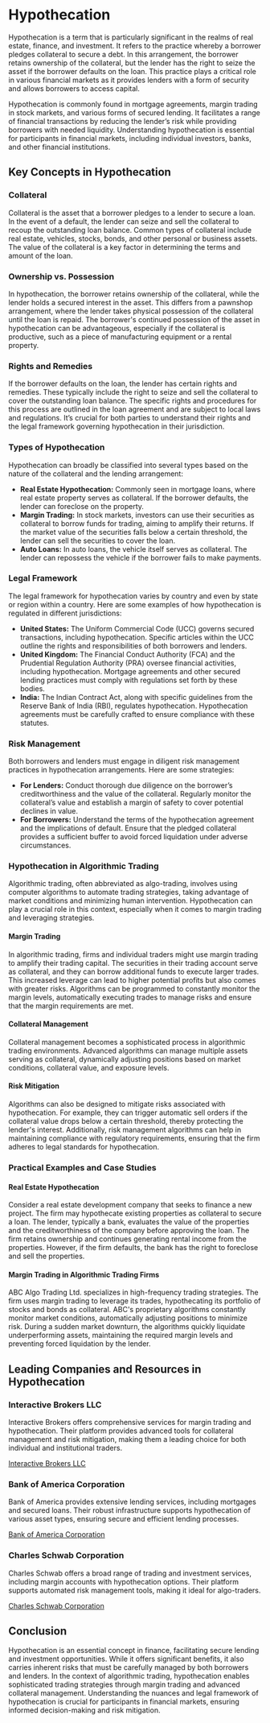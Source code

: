 # Hypothecation

Hypothecation is a term that is particularly significant in the realms of real estate, finance, and investment. It refers to the practice whereby a borrower pledges collateral to secure a debt. In this arrangement, the borrower retains ownership of the collateral, but the lender has the right to seize the asset if the borrower defaults on the loan. This practice plays a critical role in various financial markets as it provides lenders with a form of security and allows borrowers to access capital.

Hypothecation is commonly found in mortgage agreements, margin trading in stock markets, and various forms of secured lending. It facilitates a range of financial transactions by reducing the lender’s risk while providing borrowers with needed liquidity. Understanding hypothecation is essential for participants in financial markets, including individual investors, banks, and other financial institutions.

## Key Concepts in Hypothecation

### Collateral

Collateral is the asset that a borrower pledges to a lender to secure a loan. In the event of a default, the lender can seize and sell the collateral to recoup the outstanding loan balance. Common types of collateral include real estate, vehicles, stocks, bonds, and other personal or business assets. The value of the collateral is a key factor in determining the terms and amount of the loan.

### Ownership vs. Possession

In hypothecation, the borrower retains ownership of the collateral, while the lender holds a secured interest in the asset. This differs from a pawnshop arrangement, where the lender takes physical possession of the collateral until the loan is repaid. The borrower's continued possession of the asset in hypothecation can be advantageous, especially if the collateral is productive, such as a piece of manufacturing equipment or a rental property.

### Rights and Remedies

If the borrower defaults on the loan, the lender has certain rights and remedies. These typically include the right to seize and sell the collateral to cover the outstanding loan balance. The specific rights and procedures for this process are outlined in the loan agreement and are subject to local laws and regulations. It’s crucial for both parties to understand their rights and the legal framework governing hypothecation in their jurisdiction.

### Types of Hypothecation

Hypothecation can broadly be classified into several types based on the nature of the collateral and the lending arrangement:

- **Real Estate Hypothecation:** Commonly seen in mortgage loans, where real estate property serves as collateral. If the borrower defaults, the lender can foreclose on the property.
- **Margin Trading:** In stock markets, investors can use their securities as collateral to borrow funds for trading, aiming to amplify their returns. If the market value of the securities falls below a certain threshold, the lender can sell the securities to cover the loan.
- **Auto Loans:** In auto loans, the vehicle itself serves as collateral. The lender can repossess the vehicle if the borrower fails to make payments.

### Legal Framework

The legal framework for hypothecation varies by country and even by state or region within a country. Here are some examples of how hypothecation is regulated in different jurisdictions:

- **United States:** The Uniform Commercial Code (UCC) governs secured transactions, including hypothecation. Specific articles within the UCC outline the rights and responsibilities of both borrowers and lenders.
- **United Kingdom:** The Financial Conduct Authority (FCA) and the Prudential Regulation Authority (PRA) oversee financial activities, including hypothecation. Mortgage agreements and other secured lending practices must comply with regulations set forth by these bodies.
- **India:** The Indian Contract Act, along with specific guidelines from the Reserve Bank of India (RBI), regulates hypothecation. Hypothecation agreements must be carefully crafted to ensure compliance with these statutes.

### Risk Management

Both borrowers and lenders must engage in diligent risk management practices in hypothecation arrangements. Here are some strategies:

- **For Lenders:** Conduct thorough due diligence on the borrower’s creditworthiness and the value of the collateral. Regularly monitor the collateral’s value and establish a margin of safety to cover potential declines in value.
- **For Borrowers:** Understand the terms of the hypothecation agreement and the implications of default. Ensure that the pledged collateral provides a sufficient buffer to avoid forced liquidation under adverse circumstances.

### Hypothecation in Algorithmic Trading

Algorithmic trading, often abbreviated as algo-trading, involves using computer algorithms to automate trading strategies, taking advantage of market conditions and minimizing human intervention. Hypothecation can play a crucial role in this context, especially when it comes to margin trading and leveraging strategies.

#### Margin Trading

In algorithmic trading, firms and individual traders might use margin trading to amplify their trading capital. The securities in their trading account serve as collateral, and they can borrow additional funds to execute larger trades. This increased leverage can lead to higher potential profits but also comes with greater risks. Algorithms can be programmed to constantly monitor the margin levels, automatically executing trades to manage risks and ensure that the margin requirements are met.

#### Collateral Management

Collateral management becomes a sophisticated process in algorithmic trading environments. Advanced algorithms can manage multiple assets serving as collateral, dynamically adjusting positions based on market conditions, collateral value, and exposure levels.

#### Risk Mitigation

Algorithms can also be designed to mitigate risks associated with hypothecation. For example, they can trigger automatic sell orders if the collateral value drops below a certain threshold, thereby protecting the lender's interest. Additionally, risk management algorithms can help in maintaining compliance with regulatory requirements, ensuring that the firm adheres to legal standards for hypothecation.

### Practical Examples and Case Studies

#### Real Estate Hypothecation

Consider a real estate development company that seeks to finance a new project. The firm may hypothecate existing properties as collateral to secure a loan. The lender, typically a bank, evaluates the value of the properties and the creditworthiness of the company before approving the loan. The firm retains ownership and continues generating rental income from the properties. However, if the firm defaults, the bank has the right to foreclose and sell the properties.

#### Margin Trading in Algorithmic Trading Firms

ABC Algo Trading Ltd. specializes in high-frequency trading strategies. The firm uses margin trading to leverage its trades, hypothecating its portfolio of stocks and bonds as collateral. ABC's proprietary algorithms constantly monitor market conditions, automatically adjusting positions to minimize risk. During a sudden market downturn, the algorithms quickly liquidate underperforming assets, maintaining the required margin levels and preventing forced liquidation by the lender.

## Leading Companies and Resources in Hypothecation

### Interactive Brokers LLC

Interactive Brokers offers comprehensive services for margin trading and hypothecation. Their platform provides advanced tools for collateral management and risk mitigation, making them a leading choice for both individual and institutional traders.

[Interactive Brokers LLC](https://www.interactivebrokers.com)

### Bank of America Corporation

Bank of America provides extensive lending services, including mortgages and secured loans. Their robust infrastructure supports hypothecation of various asset types, ensuring secure and efficient lending processes.

[Bank of America Corporation](https://www.bankofamerica.com)

### Charles Schwab Corporation

Charles Schwab offers a broad range of trading and investment services, including margin accounts with hypothecation options. Their platform supports automated risk management tools, making it ideal for algo-traders.

[Charles Schwab Corporation](https://www.schwab.com)

## Conclusion

Hypothecation is an essential concept in finance, facilitating secure lending and investment opportunities. While it offers significant benefits, it also carries inherent risks that must be carefully managed by both borrowers and lenders. In the context of algorithmic trading, hypothecation enables sophisticated trading strategies through margin trading and advanced collateral management. Understanding the nuances and legal framework of hypothecation is crucial for participants in financial markets, ensuring informed decision-making and risk mitigation.